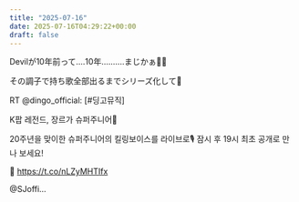 ```yaml
---
title: "2025-07-16"
date: 2025-07-16T04:29:22+00:00
draft: false
---
```



Devilが10年前って‥‥10年‥‥‥‥‥まじかぁ👴🏻


その調子で持ち歌全部出るまでシリーズ化して🥹


RT @dingo_official: [#딩고뮤직]

K팝 레전드, 장르가 슈퍼주니어💙

20주년을 맞이한 슈퍼주니어의 킬링보이스를 라이브로🎙️
잠시 후 19시 최초 공개로 만나 보세요!

🔗 https://t.co/nLZyMHTIfx

@SJoffi…

